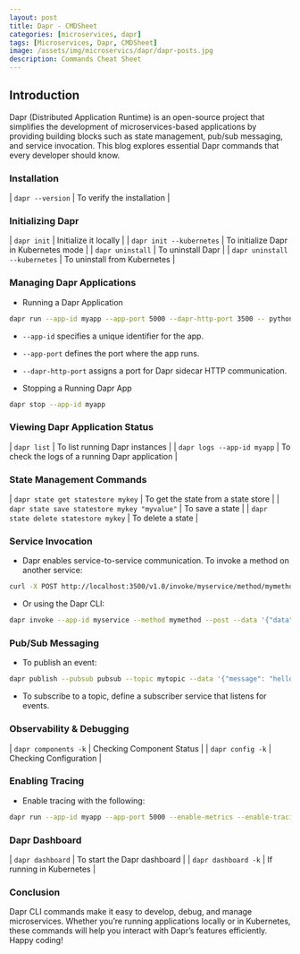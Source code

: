 ```yaml
---
layout: post
title: Dapr - CMDSheet
categories: [microservices, dapr]
tags: [Microservices, Dapr, CMDSheet]
image: /assets/img/microservics/dapr/dapr-posts.jpg
description: Commands Cheat Sheet
---
```


## Introduction

Dapr (Distributed Application Runtime) is an open-source project that simplifies the development of microservices-based applications by providing building blocks such as state management, pub/sub messaging, and service invocation. This blog explores essential Dapr commands that every developer should know.

### Installation

| `dapr --version` | To verify the installation |

### Initializing Dapr

| `dapr init` | Initialize it locally |
| `dapr init --kubernetes` | To initialize Dapr in Kubernetes mode |
| `dapr uninstall` | To uninstall Dapr |
| `dapr uninstall --kubernetes` | To uninstall from Kubernetes |

### Managing Dapr Applications

- Running a Dapr Application

```sh
dapr run --app-id myapp --app-port 5000 --dapr-http-port 3500 -- python app.py
```

- `--app-id` specifies a unique identifier for the app.
- `--app-port` defines the port where the app runs.
- `--dapr-http-port` assigns a port for Dapr sidecar HTTP communication.

- Stopping a Running Dapr App

```sh
dapr stop --app-id myapp
```

### Viewing Dapr Application Status

| `dapr list` | To list running Dapr instances |
| `dapr logs --app-id myapp` | To check the logs of a running Dapr application |

### State Management Commands

| `dapr state get statestore mykey` | To get the state from a state store |
| `dapr state save statestore mykey "myvalue"` | To save a state |
| `dapr state delete statestore mykey` | To delete a state |

### Service Invocation

- Dapr enables service-to-service communication. To invoke a method on another service:

```sh
curl -X POST http://localhost:3500/v1.0/invoke/myservice/method/mymethod -d '{"data":"hello"}' -H "Content-Type: application/json"
```

- Or using the Dapr CLI:

```sh
dapr invoke --app-id myservice --method mymethod --post --data '{"data":"hello"}'
```

### Pub/Sub Messaging

- To publish an event:

```sh
dapr publish --pubsub pubsub --topic mytopic --data '{"message": "hello world"}'
```

- To subscribe to a topic, define a subscriber service that listens for events.

### Observability & Debugging

| `dapr components -k` | Checking Component Status |
| `dapr config -k` | Checking Configuration |

### Enabling Tracing

- Enable tracing with the following:

```sh
dapr run --app-id myapp --app-port 5000 --enable-metrics --enable-tracing -- python app.py
```

### Dapr Dashboard

| `dapr dashboard` | To start the Dapr dashboard |
| `dapr dashboard -k` | If running in Kubernetes |

### Conclusion

Dapr CLI commands make it easy to develop, debug, and manage microservices. Whether you’re running applications locally or in Kubernetes, these commands will help you interact with Dapr’s features efficiently. Happy coding!
